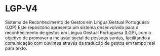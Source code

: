 # LGP-V4
Sistema de Reconhecimento de Gestos em Língua Gestual Portuguesa (LGP)  Este repositório apresenta um sistema desenvolvido para o reconhecimento de gestos em Língua Gestual Portuguesa (LGP), com o objetivo de promover a inclusão social de pessoas surdas, facilitando a comunicação com ouvintes através da tradução de gestos em tempo real para texto.
